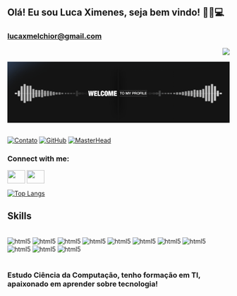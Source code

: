## Olá! Eu sou Luca Ximenes, seja bem vindo! 🚀💡💻
### lucaxmelchior@gmail.com
<img align="right" src="https://komarev.com/ghpvc/?username=Lcxm2002&color=ff69b4"><br>

<div align="center">
  <a href="https://github.com/Lcxm2002">
    <img align="center" src=".github/workflows/Welcome.gif" "width="200">
  </a>
</div>
<br>

[![Contato](https://img.shields.io/badge/Gmail-D14836?style=for-the-badge&logo=gmail&logoColor=white)](https://mail.google.com)
[![GitHub](https://img.shields.io/badge/GitHub-100000?style=for-the-badge&logo=github&logoColor=white)](https://github.com/Lcxm2002)
[![MasterHead](tenor.gif)](https://github.com/Lcxm2002)

<h3 align="left">Connect with me:</h3>
<p align="left">
<a href="https://www.linkedin.com/in/luca-ximenes-melchior/" target="blank"><img align="center" src="https://cdn.jsdelivr.net/npm/simple-icons@3.0.1/icons/linkedin.svg" alt="" height="30" width="40" /></a>
<a href="https://www.instagram.com/x_melchior/?next=%2F" target="blank"><img align="center" src="https://cdn.jsdelivr.net/npm/simple-icons@3.0.1/icons/instagram.svg" alt="" height="30" width="40" /></a>
</p>

[![Top Langs](https://github-readme-stats.vercel.app/api/top-langs/?username=Lcxm2002&layout=donut)](https://github.com/Lcxm2002/github-readme-stats)


## Skills

<div style="display: incline_block"><br/>
    <img align="center" alt="html5" src="https://img.shields.io/badge/Python-3776AB?style=for-the-badge&logo=python&logoColor=white" />
    <img align="center" alt="html5" src="https://img.shields.io/badge/HTML-239120?style=for-the-badge&logo=html5&logoColor=white" />
    <img align="center" alt="html5" src="https://img.shields.io/badge/CSS-239120?&style=for-the-badge&logo=css3&logoColor=white" />
    <img align="center" alt="html5" src="https://img.shields.io/badge/JavaScript-F7DF1E?style=for-the-badge&logo=javascript&logoColor=black" />
    <img align="center" alt="html5" src="https://img.shields.io/badge/Node.js-43853D?style=for-the-badge&logo=node.js&logoColor=white" />
    <img align="center" alt="html5" src="https://img.shields.io/badge/C%2B%2B-00599C?style=for-the-badge&logo=c%2B%2B&logoColor=white" />
    <img align="center" alt="html5" src="https://img.shields.io/badge/Java-ED8B00?style=for-the-badge&logo=java&logoColor=white" />
    <img align="center" alt="html5" src="https://img.shields.io/badge/PHP-777BB4?style=for-the-badge&logo=php&logoColor=white" />
    <img align="center" alt="html5" src="https://img.shields.io/badge/Shell_Script-121011?style=for-the-badge&logo=gnu-bash&logoColor=white" />
    <img align="center" alt="html5" src="https://img.shields.io/badge/Bootstrap-563D7C?style=for-the-badge&logo=bootstrap&logoColor=white" />
    <img align="center" alt="html5" src="https://img.shields.io/badge/MySQL-00000F?style=for-the-badge&logo=mysql&logoColor=white" />
</div><br/>



### Estudo Ciência da Computação, tenho formação em TI, apaixonado em aprender sobre tecnologia!

